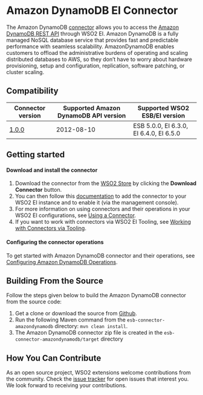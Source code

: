 # Amazon DynamoDB EI Connector

The Amazon DynamoDB [connector](https://docs.wso2.com/display/EI650/Working+with+Connectors) allows you to access the [Amazon DynamoDB REST API](https://docs.aws.amazon.com/amazondynamodb/latest/developerguide/HowItWorks.API.html) through WSO2 EI. 
Amazon DynamoDB is a fully managed NoSQL database service that provides fast and predictable performance with seamless scalability. 
AmazonDynamoDB enables customers to offload the administrative burdens of operating and scaling distributed databases to AWS, so they don’t have to worry about hardware provisioning, setup and configuration, replication, software patching, or cluster scaling.

## Compatibility

| Connector version | Supported Amazon DynamoDB API version | Supported WSO2 ESB/EI version |
| ------------- | ---------------|------------- |
| [1.0.0](https://github.com/wso2-extensions/esb-connector-amazondynamodb/tree/org.wso2.carbon.connector.amazondynamodb-1.0.0) | 2012-08-10 | ESB 5.0.0, EI 6.3.0, EI 6.4.0, EI 6.5.0 |

## Getting started

#### Download and install the connector

1. Download the connector from the [WSO2 Store](https://store.wso2.com/store/assets/esbconnector/details/3fcaf309-1a69-4edf-870a-882bb76fdaa1) by clicking the **Download Connector** button.
2. You can then follow this [documentation](https://docs.wso2.com/display/EI650/Working+with+Connectors+via+the+Management+Console) to add the connector to your WSO2 EI instance and to enable it (via the management console).
3. For more information on using connectors and their operations in your WSO2 EI configurations, see [Using a Connector](https://docs.wso2.com/display/EI650/Using+a+Connector).
4. If you want to work with connectors via WSO2 EI Tooling, see [Working with Connectors via Tooling](https://docs.wso2.com/display/EI650/Working+with+Connectors+via+Tooling).

#### Configuring the connector operations

To get started with Amazon DynamoDB connector and their operations, see [Configuring Amazon DynamoDB Operations](docs/config.md).

## Building From the Source

Follow the steps given below to build the Amazon DynamoDB connector from the source code:

1. Get a clone or download the source from [Github](https://github.com/wso2-extensions/esb-connector-amazondynamodb).
2. Run the following Maven command from the `esb-connector-amazondynamodb` directory: `mvn clean install`.
3. The Amazon DynamoDB connector zip file is created in the `esb-connector-amazondynamodb/target` directory

## How You Can Contribute

As an open source project, WSO2 extensions welcome contributions from the community.
Check the [issue tracker](https://github.com/wso2-extensions/esb-connector-amazondynamodb/issues) for open issues that interest you. We look forward to receiving your contributions.
